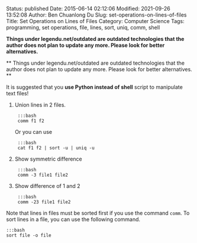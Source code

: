 Status: published
Date: 2015-06-14 02:12:06
Modified: 2021-09-26 13:52:08
Author: Ben Chuanlong Du
Slug: set-operations-on-lines-of-files
Title: Set Operations on Lines of Files
Category: Computer Science
Tags: programming, set operations, file, lines, sort, uniq, comm, shell

**Things under legendu.net/outdated are outdated technologies that the author does not plan to update any more. Please look for better alternatives.**

**
Things under legendu.net/outdated are outdated technologies 
that the author does not plan to update any more. 
Please look for better alternatives.
**

It is suggested that you **use Python instead of shell** script 
to manipulate text files!

1. Union lines in 2 files.

        :::bash
        comm f1 f2

    Or you can use

        :::bash
        cat f1 f2 | sort -u | uniq -u

2. Show symmetric difference 

        :::bash
        comm -3 file1 file2

3. Show difference of 1 and 2

        :::bash
        comm -23 file1 file2

Note that lines in files must be sorted first if you use the command `comm`.
To sort lines in a file, 
you can use the following command.

    :::bash
    sort file -o file

